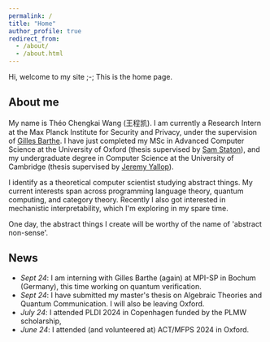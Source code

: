 ```yaml
---
permalink: /
title: "Home"
author_profile: true
redirect_from: 
  - /about/
  - /about.html
---
```


Hi, welcome to my site ;-; This is the home page.


About me
-------

My name is Théo Chengkai Wang (王程凯). I am currently a Research Intern at the Max Planck Institute for Security and Privacy, under the supervision of [Gilles Barthe](https://gbarthe.github.io/). I have just completed my MSc in Advanced Computer Science at the University of Oxford (thesis supervised by [Sam Staton](https://www.cs.ox.ac.uk/people/samuel.staton/main.html)), and my undergraduate degree in Computer Science at the University of Cambridge (thesis supervised by [Jeremy Yallop](https://www.cl.cam.ac.uk/~jdy22/)). 

I identify as a theoretical computer scientist studying abstract things. My current interests span across programming language theory, quantum computing, and category theory. Recently I also got interested in mechanistic interpretability, which I'm exploring in my spare time. 

One day, the abstract things I create will be worthy of the name of 'abstract non-sense'.

News
-------
- _Sept 24_: I am interning with Gilles Barthe (again) at MPI-SP in Bochum (Germany), this time working on quantum verification.
- _Sept 24_: I have submitted my master's thesis on Algebraic Theories and Quantum Communication. I will also be leaving Oxford.
- _July 24_: I attended PLDI 2024 in Copenhagen funded by the PLMW scholarship,
- _June 24_: I attended (and volunteered at) ACT/MFPS 2024 in Oxford.
